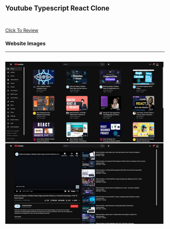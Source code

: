 ## Youtube Typescript React Clone
<br/>

[Click To Review](https://typescript-react-youtube-clone-edvs7ou7w-atifsimsek.vercel.app/)

### Website Images

<hr/>
<br/>

<img src="src/assets/img1.png"  width="500" />
<br/>
<img src="src/assets/img-2.png"  width="500" />
